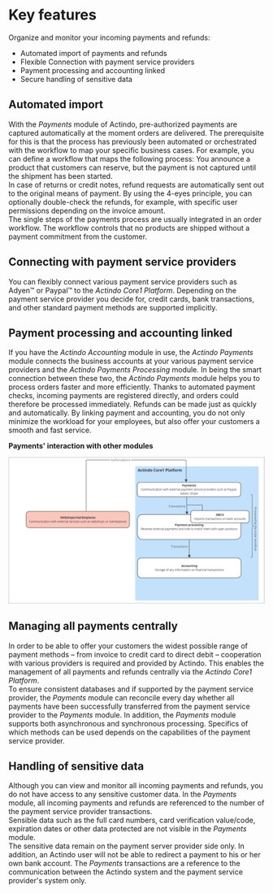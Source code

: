 # Key features
Organize and monitor your incoming payments and refunds:   
- Automated import of payments and refunds
- Flexible Connection with payment service providers
- Payment processing and accounting linked
- Secure handling of sensitive data  



## Automated import  
With the *Payments* module of Actindo, pre-authorized payments are captured automatically at the moment orders are delivered. The prerequisite for this is that the process has previously been automated or orchestrated with the workflow to map your specific business cases.  For example, you can define a workflow that maps the following process: You announce a product that customers can reserve, but the payment is not captured until the shipment has been started.  
In case of returns or credit notes, refund requests are automatically sent out to the original means of payment. By using the 4-eyes principle, you can optionally double-check the refunds, for example, with specific user permissions depending on the invoice amount.  
The single steps of the payments process are usually integrated in an order workflow. The workflow controls that no products are shipped without a payment commitment from the customer.


## Connecting with payment service providers  
You can flexibly connect various payment service providers such as Adyen&trade; or Paypal&trade; to the *Actindo Core1 Platform*. Depending on the payment service provider you decide for, credit cards, bank transactions, and other standard payment methods are supported implicitly.


##  Payment processing and accounting linked   
 If you have the *Actindo Accounting* module in use, the *Actindo Payments* module connects the business accounts at your various payment service providers and the *Actindo Payments Processing* module. In being the smart connection between these two, the *Actindo Payments* module helps you to process orders faster and more efficiently.  Thanks to automated payment checks, incoming payments are registered directly, and orders could therefore be processed immediately. Refunds can be made just as quickly and automatically. By linking payment and accounting, you do not only minimize the workload for your employees, but also offer your customers a smooth and fast service.


**Payments' interaction with other modules** 

![Payments interaction with other modules](../../Assets/Screenshots/Payments/Overview/PaymentsProcessModules.png "[Payments interaction with other modules]")


##  Managing all payments centrally   
In order to be able to offer your customers the widest possible range of payment methods &ndash; from invoice to credit card to direct debit &ndash; cooperation with various providers is required and provided by Actindo. This enables the management of all payments and refunds centrally via the *Actindo Core1 Platform*.  
To ensure consistent databases and if supported by the payment service provider, the *Payments* module can reconcile every day whether all payments have been successfully transferred from the payment service provider to the *Payments* module. In addition, the *Payments* module supports both asynchronous and synchronous processing. Specifics of which methods can be used depends on the capabilities of the payment service provider.


##  Handling of sensitive data  
Although you can view and monitor all incoming payments and refunds, you do not have access to any sensitive customer data. In the *Payments* module, all incoming payments and refunds are referenced to the number of the payment service provider transactions.   
Sensible data such as the full card numbers, card verification value/code, expiration dates or other data protected are not visible in the *Payments* module.  
The sensitive data remain on the payment server provider side only. In addition, an Actindo user will not be able to redirect a payment to his or her own bank account. The *Payments* transactions are a reference to the communication between the Actindo system and the payment service provider's system only. 

